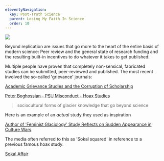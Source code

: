 ```yaml
---
eleventyNavigation:
  key: Post-Truth Science
  parent: Losing My Faith In Science
  order: 10
---
```

![](/img/)

Beyond replication are issues that go more to the heart of the entire basis of modern science: Peer review and the general state of research funding and the resulting built-in incentives to do whatever it takes to get published. 

Multiple people have proven that completely non-sensical, fabricated studies can be submitted, peer-reviewed and published. The most recent involved the so-called 'grievance' journals:

[Academic Grievance Studies and the Corruption of Scholarship](https://areomagazine.com/2018/10/02/academic-grievance-studies-and-the-corruption-of-scholarship/)

[Peter Boghossian - PSU Misconduct - Hoax Studies](https://reason.com/2019/01/08/peter-boghossian-psu-misconduct-hoax-stu/)

> sociocultural forms of glacier knowledge that go beyond science

Here is an example of an *actual* study they used as inspiration

[Author of 'Feminist Glaciology' Study Reflects on Sudden Appearance in Culture Wars](https://www.sciencemag.org/news/2016/03/qa-author-feminist-glaciology-study-reflects-sudden-appearance-culture-wars)

The media often referred to this as 'Sokal squared' in reference to a previous famous hoax study:

[Sokal Affair](https://en.wikipedia.org/wiki/Sokal_affair)